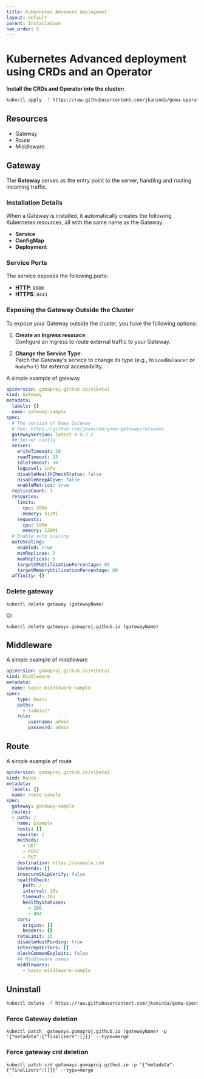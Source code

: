 ```yaml
---
title: Kubernetes Advanced deployment
layout: default
parent: Installation
nav_order: 5
---
```


# Kubernetes Advanced deployment using CRDs and an Operator

**Install the CRDs and Operator into the cluster:**

```sh
kubectl apply -f https://raw.githubusercontent.com/jkaninda/goma-operator/main/dist/install.yaml
```

## Resources

- Gateway
- Route
- Middleware

## Gateway
The **Gateway** serves as the entry point to the server, handling and routing incoming traffic.

### Installation Details

When a Gateway is installed, it automatically creates the following Kubernetes resources, all with the same name as the Gateway:

- **Service**
- **ConfigMap**
- **Deployment**

### Service Ports

The service exposes the following ports:

- **HTTP**: `8080`
- **HTTPS**: `8443`

### Exposing the Gateway Outside the Cluster

To expose your Gateway outside the cluster, you have the following options:

1. **Create an Ingress resource**:  
   Configure an Ingress to route external traffic to your Gateway.

2. **Change the Service Type**:  
   Patch the Gateway's service to change its type (e.g., to `LoadBalancer` or `NodePort`) for external accessibility.

A simple example of gateway

```yaml
apiVersion: gomaproj.github.io/v1beta1
kind: Gateway
metadata:
  labels: {}
  name: gateway-sample
spec:
  # The version of Goma Gateway
  # See: https://github.com/jkaninda/goma-gateway/releases
  gatewayVersion: latest # 0.2.2
  ## Server config
  server:
    writeTimeout: 10
    readTimeout: 15
    idleTimeout: 30
    logLevel: info
    disableHealthCheckStatus: false
    disableKeepAlive: false
    enableMetrics: true
  replicaCount: 1
  resources:
    limits:
      cpu: 200m
      memory: 512Mi
    requests:
      cpu: 100m
      memory: 128Mi
  # Enable auto scaling
  autoScaling:
    enabled: true
    minReplicas: 2
    maxReplicas: 5
    targetCPUUtilizationPercentage: 80
    targetMemoryUtilizationPercentage: 80
  affinity: {}
```
### Delete gateway
```shell
kubectl delete gateway (gatewayName)
```
Or

```shell
kubectl delete gateways.gomaproj.github.io (gatewayName)
```

## Middleware

A simple example of middleware

```yaml
apiVersion: gomaproj.github.io/v1beta1
kind: Middleware
metadata:
  name: basic-middleware-sample
spec:
    type: basic
    paths:
      - /admin/*
    rule:
        username: admin
        password: admin
```

## Route

A simple example of route

```yaml
apiVersion: gomaproj.github.io/v1beta1
kind: Route
metadata:
  labels: {}
  name: route-sample
spec:
  gateway: gateway-sample
  routes:
  - path: /
    name: Example
    hosts: []
    rewrite: /
    methods:
      - GET
      - POST
      - PUT
    destination: https://example.com
    backends: []
    insecureSkipVerify: false
    healthCheck:
      path: /
      interval: 10s
      timeout: 10s
      healthyStatuses:
        - 200
        - 404
    cors:
      origins: []
      headers: {}
    rateLimit: 15
    disableHostFording: true
    interceptErrors: []
    blockCommonExploits: false
    ## Middleware names
    middlewares:
      - basic-middleware-sample
```

## Uninstall

```sh
kubectl delete -f https://raw.githubusercontent.com/jkaninda/goma-operator/main/dist/install.yaml
```

### Force Gateway deletion

```shell
kubectl patch  gateways.gomaproj.github.io (gatewayName) -p '{"metadata":{"finalizers":[]}}' --type=merge
```

### Force gateway crd deletion

```shell
kubectl patch crd gateways.gomaproj.github.io -p '{"metadata":{"finalizers":[]}}' --type=merge

```